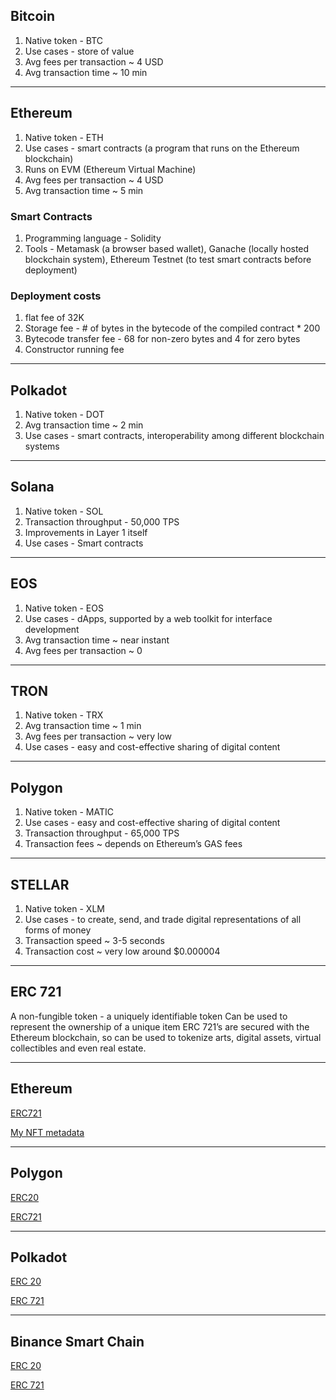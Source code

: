 ## Bitcoin
1. Native token - BTC
2. Use cases -  store of value
3. Avg fees per transaction ~ 4 USD
4. Avg transaction time ~ 10 min
---
## Ethereum
1. Native token - ETH
2. Use cases - smart contracts (a program that runs on the Ethereum blockchain)
3. Runs on EVM (Ethereum Virtual Machine)
4. Avg fees per transaction ~ 4 USD
5. Avg transaction time ~ 5 min
### Smart Contracts
1. Programming language - Solidity 
2. Tools - Metamask (a browser based wallet), Ganache (locally hosted blockchain system), Ethereum Testnet (to test smart contracts before deployment) 
### Deployment costs
1. flat fee of 32K 
2. Storage fee - # of bytes in the bytecode of the compiled contract * 200
3. Bytecode transfer fee - 68 for non-zero bytes and 4 for zero bytes
4. Constructor running fee
---
## Polkadot
1. Native token - DOT
2. Avg transaction time ~ 2 min
3. Use cases - smart contracts, interoperability among different blockchain systems 
---
## Solana
1. Native token - SOL
2. Transaction throughput - 50,000 TPS
3. Improvements in Layer 1 itself
4. Use cases - Smart contracts
---
## EOS
1. Native token - EOS
2. Use cases - dApps, supported by a web toolkit for interface development
3. Avg transaction time ~ near instant
4. Avg fees per transaction ~ 0
---
## TRON
1. Native token - TRX
2. Avg transaction time ~ 1 min
3. Avg fees per transaction ~ very low
4. Use cases -  easy and cost-effective sharing of digital content
---
## Polygon
1. Native token - MATIC
2. Use cases -  easy and cost-effective sharing of digital content
3. Transaction throughput - 65,000 TPS
4. Transaction fees ~ depends on Ethereum’s GAS fees
---
## STELLAR
1. Native token - XLM
2. Use cases - to create, send, and trade digital representations of all forms of money
3. Transaction speed ~ 3-5 seconds 
4. Transaction cost ~ very low around $0.000004


---

## ERC 721

A non-fungible token - a uniquely identifiable token
Can be used to represent the ownership of a unique item
ERC 721’s are secured with the Ethereum blockchain, so can be used to tokenize arts, digital assets, virtual collectibles and even real estate.  

---

## Ethereum

[ERC721](https://ropsten.etherscan.io/address/0x7868c6d24711b0c4b059787bad79A74Cba585283)

[My NFT metadata](https://my-json-server.typicode.com/shasikaud/test_rest/tokens)


---
## Polygon

[ERC20](https://mumbai.polygonscan.com/token/0x2442d9d714170d874d68d03de611fa9bfbbce9b8)

[ERC721](https://mumbai.polygonscan.com/address/0xfb0DcB0D54D7e02dBb3F4A46b62559398D78B314)

---

## Polkadot

[ERC 20](https://moonbase-blockscout.testnet.moonbeam.network/tokens/0x2442D9d714170d874d68d03de611fa9bfbBCe9B8/token-transfers)

[ERC 721](https://moonbase-blockscout.testnet.moonbeam.network/tokens/0x0a91e303B268776e9ECC3C1f2596C5Ab78EEDe9E/token-transfers)

---
## Binance Smart Chain

[ERC 20](https://testnet.bscscan.com/token/0x2442d9d714170d874d68d03de611fa9bfbbce9b8)

[ERC 721](https://testnet.bscscan.com/token/0x0a91e303b268776e9ecc3c1f2596c5ab78eede9e)









